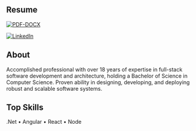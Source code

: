 ## Resume
[![PDF-DOCX](https://img.shields.io/badge/PDF-DOCX-1f6feb.svg?style=for-the-badge)](https://github.com/p4ndev/p4ndev/raw/ceb90f58680517128747997269e9abf3d9068b54/gustavo-jaques-en-2025.pdf)

[![LinkedIn](https://img.shields.io/badge/linkedin-%230077B5.svg?style=for-the-badge&logo=linkedin&logoColor=white)](https://linkedin.com/in/p4ndev)

## About

Accomplished professional with over 18 years of expertise in full-stack software development and architecture, holding a Bachelor of Science in Computer Science. Proven ability in designing, developing, and deploying robust and scalable software systems.

## Top Skills

.Net • Angular • React • Node
